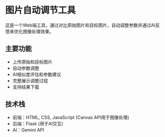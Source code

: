 # 图片自动调节工具

这是一个Web端工具，通过对比原始图片和目标图片，自动调整参数并通过AI反馈来优化图像处理效果。

## 主要功能

- 上传原始和目标图片
- 自动参数调整
- AI相似度评估和参数建议
- 完整展示调整过程
- 支持结果下载

## 技术栈

- 前端：HTML, CSS, JavaScript (Canvas API用于图像处理)
- 后端：Flask (用于AI交互)
- AI：Gemini API 